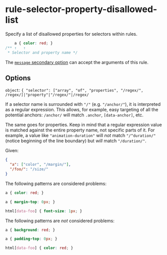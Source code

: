 # rule-selector-property-disallowed-list

Specify a list of disallowed properties for selectors within rules.

<!-- prettier-ignore -->
```css
    a { color: red; }
/** ↑   ↑
 * Selector and property name */
```

The [`message` secondary option](https://github.com/stylelint/stylelint/tree/15.10.1/docsuser-guideconfigure.md#message) can accept the arguments of this rule.

## Options

`object`: `{ "selector": ["array", "of", "properties", "/regex/", /regex/]|"property"|"/regex/"|/regex/`

If a selector name is surrounded with `"/"` (e.g. `"/anchor/"`), it is interpreted as a regular expression. This allows, for example, easy targeting of all the potential anchors: `/anchor/` will match `.anchor`, `[data-anchor]`, etc.

The same goes for properties. Keep in mind that a regular expression value is matched against the entire property name, not specific parts of it. For example, a value like `"animation-duration"` will _not_ match `"/^duration/"` (notice beginning of the line boundary) but _will_ match `"/duration/"`.

Given:

```json
{
  "a": ["color", "/margin/"],
  "/foo/": "/size/"
}
```

The following patterns are considered problems:

<!-- prettier-ignore -->
```css
a { color: red; }
```

<!-- prettier-ignore -->
```css
a { margin-top: 0px; }
```

<!-- prettier-ignore -->
```css
html[data-foo] { font-size: 1px; }
```

The following patterns are _not_ considered problems:

<!-- prettier-ignore -->
```css
a { background: red; }
```

<!-- prettier-ignore -->
```css
a { padding-top: 0px; }
```

<!-- prettier-ignore -->
```css
html[data-foo] { color: red; }
```
